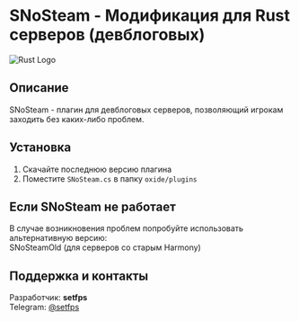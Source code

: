 # SNoSteam - Модификация для Rust серверов (девблоговых)

![Rust Logo](https://gspics.org/images/2025/05/13/IJ4EGI.jpg)

## Описание
SNoSteam - плагин для девблоговых серверов, позволяющий игрокам заходить без каких-либо проблем.

## Установка
1. Скачайте последнюю версию плагина
2. Поместите `SNoSteam.cs` в папку `oxide/plugins`

## Если SNoSteam не работает
В случае возникновения проблем попробуйте использовать альтернативную версию:  
SNoSteamOld (для серверов со старым Harmony)

## Поддержка и контакты
Разработчик: **setfps**  
Telegram: [@setfps](https://t.me/setfps)  